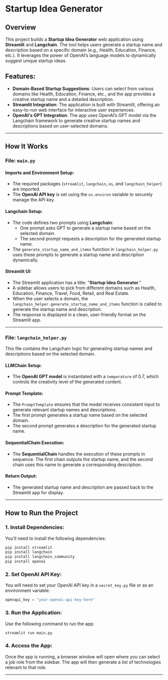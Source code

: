# Startup Idea Generator

## Overview
This project builds a **Startup Idea Generator** web application using **Streamlit** and **Langchain**. The tool helps users generate a startup name and description based on a specific domain (e.g., Health, Education, Finance, etc.). It leverages the power of OpenAI’s language models to dynamically suggest unique startup ideas.

## Features:
- **Domain-Based Startup Suggestions**: Users can select from various domains like Health, Education, Finance, etc., and the app provides a creative startup name and a detailed description.
- **Streamlit Integration**: The application is built with Streamlit, offering an easy-to-run web interface for interactive user experiences.
- **OpenAI's GPT Integration**: The app uses OpenAI’s GPT model via the Langchain framework to generate creative startup names and descriptions based on user-selected domains.

---

## How It Works

### File: `main.py`

#### Imports and Environment Setup:
- The required packages (`streamlit`, `langchain`, `os`, and `langchain_helper`) are imported.
- The **OpenAI API key** is set using the `os.environ` variable to securely manage the API key.

#### Langchain Setup:
- The code defines two prompts using **Langchain**:
  - One prompt asks GPT to generate a startup name based on the selected domain.
  - The second prompt requests a description for the generated startup name.
- The `generate_startup_name_and_items` function in `langchain_helper.py` uses these prompts to generate a startup name and description dynamically.

#### Streamlit UI:
- The Streamlit application has a title: "**Startup Idea Generator**."
- A sidebar allows users to pick from different domains such as Health, Education, Finance, Travel, Food, Retail, and Real Estate.
- When the user selects a domain, the `langchain_helper.generate_startup_name_and_items` function is called to generate the startup name and description.
- The response is displayed in a clean, user-friendly format on the Streamlit app.

---

### File: `langchain_helper.py`
This file contains the Langchain logic for generating startup names and descriptions based on the selected domain.

#### LLMChain Setup:
- The **OpenAI GPT model** is instantiated with a `temperature` of 0.7, which controls the creativity level of the generated content.

#### Prompt Template:
- The `PromptTemplate` ensures that the model receives consistent input to generate relevant startup names and descriptions.
- The first prompt generates a startup name based on the selected domain.
- The second prompt generates a description for the generated startup name.

#### SequentialChain Execution:
- The **SequentialChain** handles the execution of these prompts in sequence. The first chain outputs the startup name, and the second chain uses this name to generate a corresponding description.

#### Return Output:
- The generated startup name and description are passed back to the Streamlit app for display.

---

## How to Run the Project

### 1. Install Dependencies:
You’ll need to install the following dependencies:

```bash
pip install streamlit
pip install langchain
pip install langchain_community
pip install openai
```
### 2. **Set OpenAI API Key**:
   You will need to set your OpenAI API key in a `secret_key.py` file or as an environment variable:
   ```python
   openapi_key = "your-openai-api-key-here"
   ```

### 3. **Run the Application**:
   Use the following command to run the app:
   ```bash
   streamlit run main.py
   ```

### 4. **Access the App**:
   Once the app is running, a browser window will open where you can select a job role from the sidebar. The app will then generate a list of technologies relevant to that role.

---
